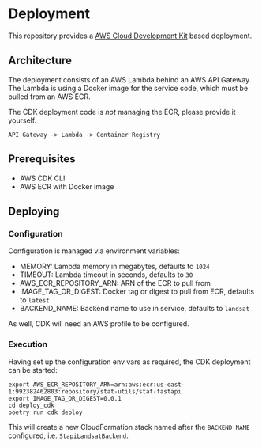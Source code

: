 # Deployment

This repository provides a [AWS Cloud Development Kit][cdk] based deployment.

## Architecture

The deployment consists of an AWS Lambda behind an AWS API Gateway. The Lambda is using a Docker image for the service code, which must be pulled from an AWS ECR.

The CDK deployment code is _not_ managing the ECR, please provide it yourself.

```
API Gateway -> Lambda -> Container Registry
```

## Prerequisites

- AWS CDK CLI
- AWS ECR with Docker image

## Deploying

### Configuration

Configuration is managed via environment variables:

- MEMORY: Lambda memory in megabytes, defaults to `1024`
- TIMEOUT: Lambda timeout in seconds, defaults to `30`
- AWS_ECR_REPOSITORY_ARN: ARN of the ECR to pull from
- IMAGE_TAG_OR_DIGEST: Docker tag or digest to pull from ECR, defaults to `latest`
- BACKEND_NAME: Backend name to use in service, defaults to `landsat`

As well, CDK will need an AWS profile to be configured.

### Execution

Having set up the configuration env vars as required, the CDK deployment can be started:

```
export AWS_ECR_REPOSITORY_ARN=arn:aws:ecr:us-east-1:992382462803:repository/stat-utils/stat-fastapi
export IMAGE_TAG_OR_DIGEST=0.0.1
cd deploy_cdk
poetry run cdk deploy
```

This will create a new CloudFormation stack named after the `BACKEND_NAME` configured, i.e. `StapiLandsatBackend`.

[cdk]: https://docs.aws.amazon.com/cdk/
